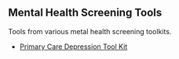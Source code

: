 ## Mental Health Screening Tools

Tools from various metal health screening toolkits.

  * [Primary Care Depression Tool Kit](Primary%20Care%20Depression%20Tool%20Kit)

